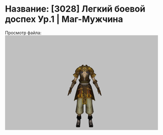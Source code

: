# Название: [3028] Легкий боевой доспех Ур.1 | Маг-Мужчина

Просмотр файла:
![p040003.png](p040003.png)